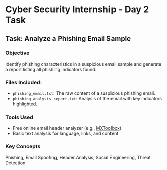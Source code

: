 # Cyber Security Internship - Day 2 Task

## Task: Analyze a Phishing Email Sample

### Objective
Identify phishing characteristics in a suspicious email sample and generate a report listing all phishing indicators found.

### Files Included:
- `phishing_email.txt`: The raw content of a suspicious phishing email.
- `phishing_analysis_report.txt`: Analysis of the email with key indicators highlighted.

### Tools Used
- Free online email header analyzer (e.g., [MXToolbox](https://mxtoolbox.com/EmailHeaders.aspx))
- Basic text analysis for language, links, and content

### Key Concepts
Phishing, Email Spoofing, Header Analysis, Social Engineering, Threat Detection
